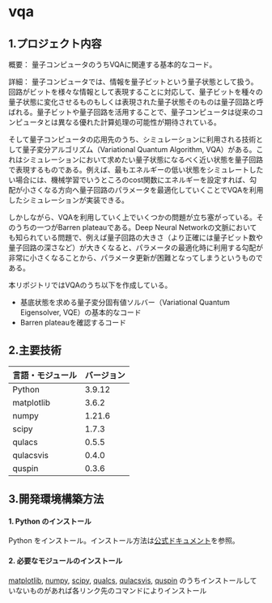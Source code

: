 # vqa
## 1.プロジェクト内容
概要：
量子コンピュータのうちVQAに関連する基本的なコード。

詳細：
量子コンピュータでは、情報を量子ビットという量子状態として扱う。回路がビットを様々な情報として表現することに対応して、量子ビットを種々の量子状態に変化させるものもしくは表現された量子状態そのものは量子回路と呼ばれる。量子ビットや量子回路を活用することで、量子コンピュータは従来のコンピュータとは異なる優れた計算処理の可能性が期待されている。

そして量子コンピュータの応用先のうち、シミュレーションに利用される技術として量子変分アルゴリズム（Variational Quantum Algorithm, VQA）がある。これはシミュレーションにおいて求めたい量子状態になるべく近い状態を量子回路で表現するものである。例えば、最もエネルギーの低い状態をシミュレートしたい場合には、機械学習でいうところのcost関数にエネルギーを設定すれば、勾配が小さくなる方向へ量子回路のパラメータを最適化していくことでVQAを利用したシミュレーションが実装できる。

しかしながら、VQAを利用していく上でいくつかの問題が立ち塞がっている。そのうちの一つがBarren plateauである。Deep Neural Networkの文脈においても知られている問題で、例えば量子回路の大きさ（より正確には量子ビット数や量子回路の深さなど）が大きくなると、パラメータの最適化時に利用する勾配が非常に小さくなることから、パラメータ更新が困難となってしまうというものである。

本リポジトリではVQAのうち以下を作成している。
* 基底状態を求める量子変分固有値ソルバー（Variational Quantum Eigensolver, VQE）の基本的なコード
* Barren plateauを確認するコード

## 2.主要技術

| 言語・モジュール | バージョン |
| -------------------- | ---------- |
| Python                | 3.9.12       |
| matplotlib                | 3.6.2       |
| numpy                | 1.21.6       |
| scipy                | 1.7.3       |
| qulacs                | 0.5.5       |
| qulacsvis                | 0.4.0       |
| quspin                | 0.3.6       |

## 3.開発環境構築方法

#### 1. Python のインストール

Python をインストール。インストール方法は[公式ドキュメント](https://www.python.org/downloads/)を参照。

#### 2. 必要なモジュールのインストール

[matplotlib](https://matplotlib.org/stable/users/getting_started/), [numpy](https://numpy.org/ja/install/), [scipy](https://scipy.org/install/), [qualcs](https://docs.qulacs.org/ja/latest/intro/1_install.html), [qulacsvis](https://github.com/Qulacs-Osaka/qulacs-visualizer), [quspin](https://quspin.github.io/QuSpin/Installation.html) のうちインストールしていないものがあれば各リンク先のコマンドによりインストール
